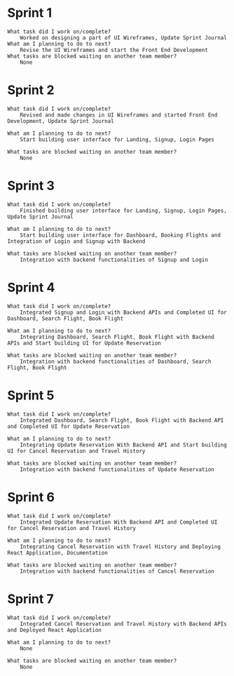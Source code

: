 # Sprint 1
	What task did I work on/complete?
    	Worked on designing a part of UI Wireframes, Update Sprint Journal
	What am I planning to do to next?
    	Revise the UI Wireframes and start the Front End Development
	What tasks are blocked waiting on another team member?
    	None
		
# Sprint 2
	What task did I work on/complete?	
        Revised and made changes in UI Wireframes and started Front End Development, Update Sprint Journal
    
    What am I planning to do to next?
    	Start building user interface for Landing, Signup, Login Pages
	
    What tasks are blocked waiting on another team member?
    	None
		
# Sprint 3	
    What task did I work on/complete?
    	Finished building user interface for Landing, Signup, Login Pages, Update Sprint Journal
	
    What am I planning to do to next?
    	Start building user interface for Dashboard, Booking Flights and Integration of Login and Signup with Backend
	
    What tasks are blocked waiting on another team member?
    	Integration with backend functionalities of Signup and Login
		
# Sprint 4
	What task did I work on/complete?
    	Integrated Signup and Login with Backend APIs and Completed UI for Dashboard, Search Flight, Book Flight
	
    What am I planning to do to next?
    	Integrating Dashboard, Search Flight, Book Flight with Backend APIs and Start building UI for Update Reservation
	
    What tasks are blocked waiting on another team member?
    	Integration with backend functionalities of Dashboard, Search Flight, Book Flight
		
# Sprint 5
	What task did I work on/complete?
    	Integrated Dashboard, Search Flight, Book Flight with Backend API and Completed UI for Update Reservation
	
    What am I planning to do to next?
    	Integrating Update Reservation With Backend API and Start building UI for Cancel Reservation and Travel History
	
    What tasks are blocked waiting on another team member?
    	Integration with backend functionalities of Update Reservation
		
# Sprint 6
	What task did I work on/complete?
    	Integrated Update Reservation With Backend API and Completed UI for Cancel Reservation and Travel History
	
    What am I planning to do to next?
    	Integrating Cancel Reservation with Travel History and Deploying React Application, Documentation
	
    What tasks are blocked waiting on another team member?
    	Integration with backend functionalities of Cancel Reservation
		
# Sprint 7
	What task did I work on/complete?
    	Integrated Cancel Reservation and Travel History with Backend APIs and Deployed React Application
	
    What am I planning to do to next?	
        None

    What tasks are blocked waiting on another team member?	
        None